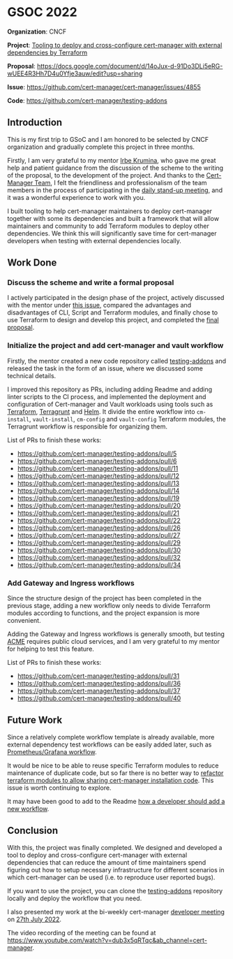 # GSOC 2022

**Organization**: CNCF

**Project**: [Tooling to deploy and cross-configure cert-manager with external dependencies by Terraform](https://summerofcode.withgoogle.com/programs/2022/projects/DaL4hA2U)

**Proposal**: https://docs.google.com/document/d/14oJux-d-91Do3DLi5eRG-wUEE4R3Hh7D4u0Yfje3auw/edit?usp=sharing

**Issue**: https://github.com/cert-manager/cert-manager/issues/4855

**Code**: https://github.com/cert-manager/testing-addons

## Introduction

This is my first trip to GSoC and I am honored to be selected by CNCF organization and gradually complete this project in three months. 

Firstly, I am very grateful to my mentor [Irbe Krumina](https://github.com/irbekrm), who gave me great help and patient guidance from the discussion of the scheme to the writing of the proposal, to the development of the project. And thanks to the [Cert-Manager Team](https://github.com/orgs/cert-manager/people), I felt the friendliness and professionalism of the team members in the process of participating in the [daily stand-up meeting](https://cert-manager.io/docs/contributing/#meetings), and it was a wonderful experience to work with you.

I built tooling to help cert-manager maintainers to deploy cert-manager together with some its dependencies and built a framework that will allow maintainers and community to add Terraform modules to deploy other dependencies. We think this will significantly save time for cert-manager developers when testing with external dependencies locally.

## Work Done

### Discuss the scheme and write a formal proposal

I actively participated in the design phase of the project, actively discussed with the mentor under [this issue](https://github.com/cert-manager/cert-manager/issues/4855), compared the advantages and disadvantages of CLI, Script and Terraform modules, and finally chose to use Terraform to design and develop this project, and completed the [final proposal](https://docs.google.com/document/d/14oJux-d-91Do3DLi5eRG-wUEE4R3Hh7D4u0Yfje3auw/edit?usp=sharing).

### Initialize the project and add cert-manager and vault workflow

Firstly, the mentor created a new code repository called [testing-addons](https://github.com/cert-manager/testing-addons) and released the task in the form of an issue, where we discussed some technical details.

I improved this repository as PRs, including adding Readme and adding linter scripts to the CI process, and implemented the deployment and configuration of Cert-manager and Vault workloads using tools such as [Terraform](https://www.terraform.io/downloads), [Terragrunt](https://terragrunt.gruntwork.io/docs/getting-started/install/) and [Helm](https://helm.sh/docs/intro/install/). It divide the entire workflow into `cm-install`, `vault-install`, `cm-config` and `vault-config` Terraform modules, the Terragrunt workflow is responsible for organizing them.

List of PRs to finish these works:

- https://github.com/cert-manager/testing-addons/pull/5
- https://github.com/cert-manager/testing-addons/pull/6
- https://github.com/cert-manager/testing-addons/pull/11
- https://github.com/cert-manager/testing-addons/pull/12
- https://github.com/cert-manager/testing-addons/pull/13
- https://github.com/cert-manager/testing-addons/pull/14
- https://github.com/cert-manager/testing-addons/pull/19
- https://github.com/cert-manager/testing-addons/pull/20
- https://github.com/cert-manager/testing-addons/pull/21
- https://github.com/cert-manager/testing-addons/pull/22
- https://github.com/cert-manager/testing-addons/pull/26
- https://github.com/cert-manager/testing-addons/pull/27
- https://github.com/cert-manager/testing-addons/pull/29
- https://github.com/cert-manager/testing-addons/pull/30
- https://github.com/cert-manager/testing-addons/pull/32
- https://github.com/cert-manager/testing-addons/pull/34

### Add Gateway and Ingress workflows

Since the structure design of the project has been completed in the previous stage, adding a new workflow only needs to divide Terraform modules according to functions, and the project expansion is more convenient.

Adding the Gateway and Ingress workflows is generally smooth, but testing [ACME](https://cert-manager.io/docs/configuration/acme/) requires public cloud services, and I am very grateful to my mentor for helping to test this feature.

List of PRs to finish these works:

- https://github.com/cert-manager/testing-addons/pull/31
- https://github.com/cert-manager/testing-addons/pull/36
- https://github.com/cert-manager/testing-addons/pull/37
- https://github.com/cert-manager/testing-addons/pull/40

## Future Work

Since a relatively complete workflow template is already available, more external dependency test workflows can be easily added later, such as [Prometheus/Grafana workflow](https://github.com/cert-manager/testing-addons/issues/38).

It would be nice to be able to reuse specific Terraform modules to reduce maintenance of duplicate code, but so far there is no better way to [refactor terraform modules to allow sharing cert-manager installation code](https://github.com/cert-manager/testing-addons/issues/23). This issue is worth continuing to explore.

It may have been good to add to the Readme [how a developer should add a new workflow](https://github.com/cert-manager/testing-addons/issues/41).

## Conclusion

With this, the project was finally completed. We designed and developed a tool to deploy and cross-configure cert-manager with external dependencies that can reduce the amount of time maintainers spend figuring out how to setup necessary infrastructure for different scenarios in which cert-manager can be used (i.e. to reproduce user reported bugs).

If you want to use the project, you can clone the [testing-addons](https://github.com/cert-manager/testing-addons) repository locally and deploy the workflow that you need.

I also presented my work at the bi-weekly cert-manager [developer meeting](https://cert-manager.io/docs/contributing/#meetings) on [27th July 2022](https://docs.google.com/document/d/1Tc5t6ylY9dhXAan1OjOoldeaoys1Yh4Ir710ATfBa5U/edit#). 

The video recording of the meeting can be found at https://www.youtube.com/watch?v=dub3x5qRTqc&ab_channel=cert-manager.
